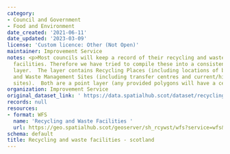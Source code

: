```yaml
---
category:
- Council and Government
- Food and Environment
date_created: '2021-06-11'
date_updated: '2023-03-09'
license: 'Custom licence: Other (Not Open)'
maintainer: Improvement Service
notes: <p>Most councils will keep a record of their recycling and waste management
  facilities. Therefore we have tried to compile these into a consistent national
  layer.  The layer contains Recycling Places (including locations of bins and centres)
  and Waste Management Sites (including transfer centres and current/historic landfill
  sites).  Both are a point layer (any provided polygons will have a centroid created).</p>
organization: Improvement Service
original_dataset_link: ' https://data.spatialhub.scot/dataset/recycling_and_waste_facilities-is'
records: null
resources:
- format: WFS
  name: 'Recycling and Waste Facilities '
  url: https://geo.spatialhub.scot/geoserver/sh_rcywst/wfs?service=wfs&typeName=sh_rcywst:pub_rcywst
schema: default
title: Recycling and waste facilities - scotland
---
```

